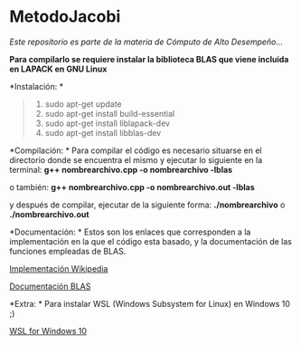 # MetodoJacobi
*Este repositorio es parte de la materia de Cómputo de Alto Desempeño...*

**Para compilarlo se requiere instalar la biblioteca BLAS que viene incluida en LAPACK en GNU Linux**

*Instalación: *
> 1. sudo apt-get update
> 2. sudo apt-get install build-essential
> 3. sudo apt-get install liblapack-dev
> 4. sudo apt-get install libblas-dev

*Compilación: *
Para compilar el código es necesario situarse en el directorio donde se encuentra el mismo y ejecutar lo siguiente en la terminal:
**g++ nombrearchivo.cpp -o nombrearchivo -lblas** 

o también: **g++ nombrearchivo.cpp -o nombrearchivo.out -lblas** 

y después de compilar, ejecutar de la siguiente forma:
**./nombrearchivo** o **./nombrearchivo.out**

*Documentación: *
Estos son los enlaces que corresponden a la implementación en la que el código esta basado, y la documentación de las funciones empleadas de BLAS.

[Implementación Wikipedia](https://es.wikipedia.org/wiki/M%C3%A9todo_de_Jacobi "Implementación Wikipedia")

[Documentación BLAS](https://www.netlib.org/blas/ "Documentación BLAS")



*Extra: *
Para instalar WSL (Windows Subsystem for Linux) en Windows 10 ;)

[WSL for Windows 10](https://docs.microsoft.com/en-us/windows/wsl/install-win10 "WSL for Windows 10")













